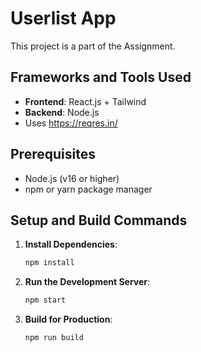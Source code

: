 # Userlist App
This project is a part of the Assignment.

## Frameworks and Tools Used
- **Frontend**: React.js + Tailwind
- **Backend**: Node.js
- Uses https://reqres.in/

## Prerequisites
- Node.js (v16 or higher)
- npm or yarn package manager

## Setup and Build Commands

1. **Install Dependencies**:
   ```bash
   npm install
   ```

2. **Run the Development Server**:
   ```bash
   npm start
   ```

3. **Build for Production**:
   ```bash
   npm run build
   ```
